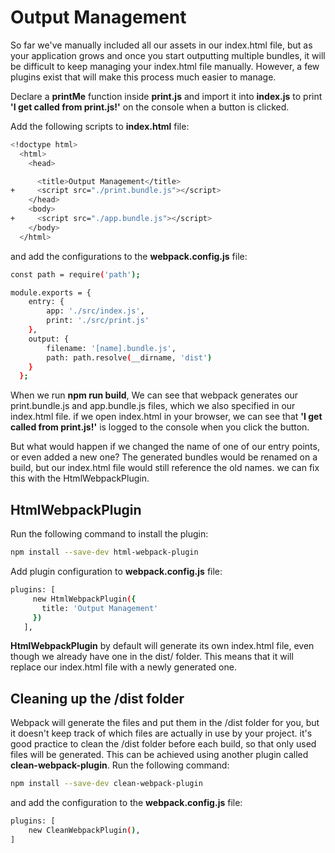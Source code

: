 # Output Management

So far we've manually included all our assets in our index.html file, but as your application grows and once you start outputting multiple bundles, it will be difficult to keep managing your index.html file manually. However, a few plugins exist that will make this process much easier to manage.

Declare a **printMe** function inside **print.js** and import it into **index.js** to print **'I get called from print.js!'** on the console when a button is clicked.

Add the following scripts to **index.html** file:

```bash
<!doctype html>
  <html>
    <head>

      <title>Output Management</title>
+     <script src="./print.bundle.js"></script>
    </head>
    <body>
+     <script src="./app.bundle.js"></script>
    </body>
  </html>
```

and add the configurations to the **webpack.config.js** file:

```bash
const path = require('path');

module.exports = {
    entry: {
        app: './src/index.js',
        print: './src/print.js'
    },
    output: {
        filename: '[name].bundle.js',
        path: path.resolve(__dirname, 'dist')
    }
  };
```

When we run **npm run build**, We can see that webpack generates our print.bundle.js and app.bundle.js files, which we also specified in our index.html file. if we open index.html in your browser, we can see that **'I get called from print.js!'** is logged to the console when you click the button.

But what would happen if we changed the name of one of our entry points, or even added a new one? The generated bundles would be renamed on a build, but our index.html file would still reference the old names. we can fix this with the HtmlWebpackPlugin.

## HtmlWebpackPlugin

Run the following command to install the plugin:

```bash
npm install --save-dev html-webpack-plugin
```

Add plugin configuration to **webpack.config.js** file:

```bash
plugins: [
     new HtmlWebpackPlugin({
       title: 'Output Management'
     })
   ],
```

**HtmlWebpackPlugin** by default will generate its own index.html file, even though we already have one in the dist/ folder. This means that it will replace our index.html file with a newly generated one.

## Cleaning up the /dist folder

Webpack will generate the files and put them in the /dist folder for you, but it doesn't keep track of which files are actually in use by your project.  it's good practice to clean the /dist folder before each build, so that only used files will be generated. This can be achieved using another plugin called **clean-webpack-plugin**. Run the following command:

```bash
npm install --save-dev clean-webpack-plugin
```

and add the configuration to the **webpack.config.js** file:

```bash
plugins: [
    new CleanWebpackPlugin(),
]
```





